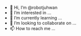 - 👋 Hi, I’m @robotjuhwan
- 👀 I’m interested in ...
- 🌱 I’m currently learning ...
- 💞️ I’m looking to collaborate on ...
- 📫 How to reach me ...

<!---
robotjuhwan/robotjuhwan is a ✨ special ✨ repository because its `README.md` (this file) appears on your GitHub profile.
You can click the Preview link to take a look at your changes.
--->
